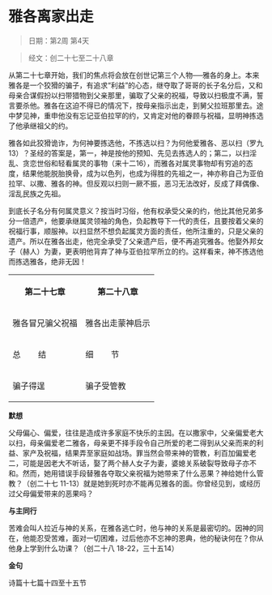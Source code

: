# 雅各离家出走 

> 日期：第2周 第4天

> 经文：创二十七至二十八章

从第二十七章开始，我们的焦点将会放在创世记第三个人物──雅各的身上。本来雅各是一个狡猾的骗子，有追求“利益”的心态，继夺取了哥哥的长子名分后，又和母亲合谋假扮以扫带猎物到父亲那里，骗取了父亲的祝福，导致以扫极度不满，誓言要杀他。雅各在这迫不得已的情况下，按母亲指示出走，到舅父拉班那里去。途中梦见神，重申他没有忘记亚伯拉罕的约，又肯定对他的眷顾与祝福，显明神拣选了他承继祖父的约。

雅各如此狡猾诡诈，为何神要拣选他，不拣选以扫？为何他爱雅各、恶以扫（罗九13）？圣经的答案是，第一，神是按他的预知、先见去拣选人的；第二，以扫淫乱、贪恋世俗和轻看属灵的事物（来十二16），而雅各对属灵事物却有穷追的态度，结果他能脱胎换骨，成为以色列，也成为得胜的先祖之一，神亦称自己为亚伯拉罕、以撒、雅各的神。但反观以扫则一厥不振，恶习无法改好，反成了拜偶像、淫乱民族之先祖。

到底长子名分有何属灵意义？按当时习俗，他有权承受父亲的约，他比其他兄弟多分一倍遗产，他要承继属灵领袖的角色，负起教导下一代的责任，且要按着父亲的祝福行事，顺服神。以扫显然不想负起属灵方面的责任，他所注重的，只是父亲的遗产。所以在雅各出走，他完全承受了父亲遗产后，便不再追究雅各。他娶外邦女子（赫人）为妻，更表明他背弃了神与亚伯拉罕所立的约。这样看来，神不拣选他而拣选雅各，绝非无因！

<table>
 <tbody>
  <tr>
   <th><p>第二十七章</p></th>
   <th><p>第二十八章</p></th>
  </tr>
  <tr>
   <td><p>雅各冒兄骗父祝福</p></td>
   <td><p>雅各出走蒙神启示</p></td>
  </tr>
  <tr>
   <td><p>总&nbsp;&nbsp;&nbsp;&nbsp;&nbsp;&nbsp;&nbsp; 结</p></td>
   <td><p>细&nbsp;&nbsp;&nbsp;&nbsp;&nbsp;&nbsp;&nbsp; 节</p></td>
  </tr>
  <tr>
   <td><p>骗子得逞</p></td>
   <td><p>骗子受管教</p></td>
  </tr>
 </tbody>
</table>

**默想**

父母偏心、偏爱，往往是造成许多家庭不快乐的主因。在以撒家中，父亲偏爱老大以扫，母亲偏爱老二雅各，母亲更不择手段令自己所爱的老二得到从父亲而来的利益、家产及祝福，结果弄至家庭如战场。罪当然会带来神的管教，利百加偏爱老二，可能是因老大不听话，娶了两个赫人女子为妻，婆媳关系破裂导致母子亦不和。然而，她用错误手段替雅各夺取父亲祝福为她带来了什么恶果？神给她什么管教？（创二十七 11-13）就是她到死时亦不能再见雅各的面。你曾经见到，或经历过父母偏爱带来的恶果吗？

**与主同行**

苦难会叫人拉近与神的关系，在雅各逃亡时，他与神的关系是最密切的。因神的同在，他能忍受苦难，面对一切困难，过后他亦不忘神的恩典，他的秘诀何在？你从他身上学到什么功课？（创二十八 18-22，三十五14）

**金句**

诗篇十七篇十四至十五节



